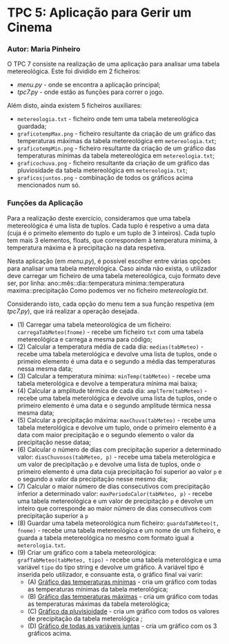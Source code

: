 # TPC 5: Aplicação para Gerir um Cinema
### Autor: Maria Pinheiro

O TPC 7 consiste na realização de uma aplicação para analisar uma tabela metereológica. Este foi dividido em 2 ficheiros:
* *menu.py* - onde se encontra a aplicação principal;
* *tpc7.py*  - onde estão as funções para correr o jogo.

Além disto, ainda existem 5 ficheiros auxiliares:
* `metereologia.txt` - ficheiro onde tem uma tabela metereológica guardada;
* `graficotempMax.png` - ficheiro resultante da criação de um gráfico das temperaturas máximas da tabela metereológica em `metereologia.txt`;
* `graficotempMin.png` - ficheiro resultante da criação de um gráfico das temperaturas mínimas da tabela metereológica em `metereologia.txt`;
* `graficochuva.png` - ficheiro resultante da criação de um gráfico das pluviosidade da tabela metereológica em `metereologia.txt`;
* `graficosjuntos.png` - combinação de todos os gráficos acima mencionados num só.

### Funções da Aplicação
Para a realização deste exercício, consideramos que uma tabela metereológica é uma lista de tuplos. Cada tuplo é respetivo a uma data (cuja é o primeito elemento do tuplo e um tuplo de 3 inteiros). Cada tuplo tem mais 3 elementos, floats, que correspondem à temperatura mínima, à temperatura máxima e à precipitação na data respetiva.

Nesta aplicação (em *menu.py*), é possível escolher entre várias opções para analisar uma tabela meterológica. Caso ainda não exista, o utilizador deve carregar um ficheiro de uma tabela metereológica, cujo formato deve ser, por linha:
ano::mês::dia::temperatura minima::temperatura maxima::precipitação
Como podemos ver no ficheiro *metereologia.txt*.

Considerando isto, cada opção do menu tem a sua função respetiva (em *tpc7.py*), que irá realizar a operação desejada.
* (1) Carregar uma tabela meteorológica de um ficheiro: `carregaTabMeteo(fnome)` - recebe um ficheiro `txt` com uma tabela metereológica e carrega a mesma para código;
* (2) Calcular a temperatura média de cada dia: `medias(tabMeteo)` - recebe uma tabela meterológica e devolve uma lista de tuplos, onde o primeiro elemento é uma data e o segundo a média das temperaturas nessa mesma data;
* (3) Calcular a temperatura mínima: `minTemp(tabMeteo)` - recebe uma tabela meterológica e devolve a temperatura mínima mai baixa;
* (4) Calcular a amplitude térmica de cada dia: `amplTerm(tabMeteo)` - recebe uma tabela meterológica e devolve uma lista de tuplos, onde o primeiro elemento é uma data e o segundo amplitude térmica nessa mesma data;
* (5) Calcular a precipitação máxima: `maxChuva(tabMeteo)` - recebe uma tabela meterológica e devolve um tuplo, onde o primeiro elemento é a data com maior precipitação e o segundo elemento o valor da precipitação nesse dataa;
* (6) Calcular o número de dias com precipitação superior a determinado valor: `diasChuvosos(tabMeteo, p)` - recebe uma tabela meterológica e um valor de precipitação `p` e devolve uma lista de tuplos, onde o primeiro elemento é uma data cuja precipitação foi superior ao valor `p` e o segundo a valor da precipitação nesse mesmo dia;
* (7) Calcular o maior número de dias consecutivos com precipitação inferior a determinado valor: `maxPeriodoCalor(tabMeteo, p)` - recebe uma tabela metereológica e um valor de precipitação `p` e devolve um inteiro que corresponde ao maior número de dias consecutivos com precipitação superior a `p`
* (8) Guardar uma tabela meteorológica num ficheiro:  `guardaTabMeteo(t, fnome)` - recebe uma tabela metereológica e um nome de um ficheiro, e guarda a tabela metereológica no mesmo com formato igual a `meterologia.txt`.
* (9) Criar um gráfico com a tabela meteorológica: `grafTabMeteo(tabMeteo, tipo)` - recebe uma tabela meterológica e uma variável `tipo` do tipo string e devolve um gráfico. A variável tipo é inserida pelo utilizador, e consuante esta, o gráfico final vai varir:
    * (A) [Gráfico das temperaturas mínimas](./graficochuva.png) - cria um gráfico com todas as temperaturas mínimas da tabela meterológica;
    * (B) [Gráfico das temperaturas máximas](./graficotempMax.png) - cria um gráfico com todas as temperaturas máximas da tabela meterológica;
    * (C) [Gráfico da pluvisioidade](./graficochuva.png) - cria um gráfico com todos os valores de precipitação da tabela meterológica ;
    * (D) [Gráfico de todas as variáveis juntas](./graficosjuntos.png) - cria um gráfico com os 3 gráficos acima.

